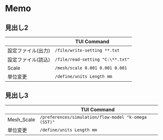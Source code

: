 # Memo

## 見出し2

|                    | TUI Command                      |
| ------------------ | -------------------------------- |
| 設定ファイル(出力) | `/file/write-setting **.txt`     |
| 設定ファイル(読込) | `/file/read-setting "C:\**.txt"` |
| Scale              | `/mesh/scale 0.001 0.001 0.001`  |
| 単位変更           | `/define/units Length mm`        |

## 見出し3

|            | TUI Command                                          |
| ---------- | ---------------------------------------------------- |
| Mesh_Scale | `/preferences/simulation/flow-model "k-omega (SST)"` |
| 単位変更   | `/define/units Length mm`                            |
